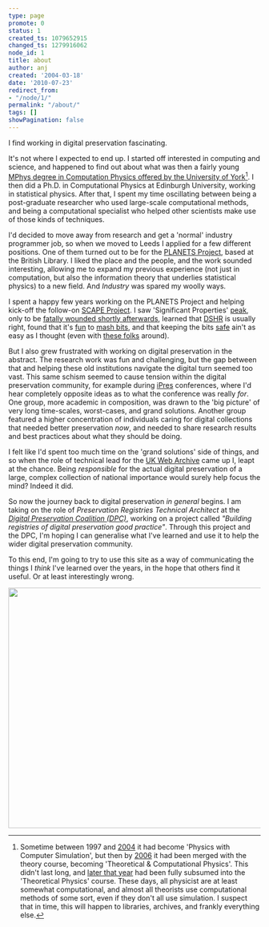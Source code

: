 ```yaml
---
type: page
promote: 0
status: 1
created_ts: 1079652915
changed_ts: 1279916062
node_id: 1
title: about
author: anj
created: '2004-03-18'
date: '2010-07-23'
redirect_from:
- "/node/1/"
permalink: "/about/"
tags: []
showPagination: false
---
```


I find working in digital preservation fascinating.

It's not where I expected to end up. I started off interested in computing and science, and happened to find out about what was then a fairly young [MPhys degree in Computation Physics offered by the University of York](http://web.archive.org/web/19970730073841/http://www.york.ac.uk/depts/phys/ugrad/courses/cphy_ss.htm)[^1]. I then did a Ph.D. in Computational Physics at Edinburgh University, working in statistical physics. After that, I spent my time oscillating between being a post-graduate researcher who used large-scale computational methods, and being a computational specialist who helped other scientists make use of those kinds of techniques.

I'd decided to move away from research and get a 'normal' industry programmer job, so when we moved to Leeds I applied for a few different positions. One of them turned out to be for the [PLANETS Project](https://web.archive.org/web/20200310051410/https://www.planets-project.eu/), based at the British Library. I liked the place and the people, and the work sounded interesting, allowing me to expand my previous experience (not just in computation, but also the information theory that underlies statistical physics) to a new field. And *Industry* was spared my woolly ways.

I spent a happy few years working on the PLANETS Project and helping kick-off the follow-on [SCAPE Project](http://scape-project.eu/). I saw 'Significant Properties' [peak](http://www.dpconline.org/events/past-events/significant-properties), only to be [fatally wounded shortly afterwards](http://www.planets-project.eu/docs/papers/Dappert_Significant_Characteristics_ECDL2009.pdf), learned that [DSHR](http://blog.dshr.org/) is usually right, found that it's [fun](https://blogs.bodleian.ox.ac.uk/archivesandmanuscripts/2009/02/24/shoot-those-files/) to [mash bits](http://web.archive.org/web/20090323121026/http://www.hki.uni-koeln.de/material/shotGun/), and that keeping the bits [safe](http://blog.dshr.org/2017/03/threats-to-stored-data.html) ain't as easy as I thought (even with [these folks](https://www.youtube.com/watch?v=pbBa6Oam7-w) around).

But I also grew frustrated with working on digital preservation in the abstract. The research work was fun and challenging, but the gap between that and helping these old institutions navigate the digital turn seemed too vast. This same schism seemed to cause tension within the digital preservation community, for example during [iPres](https://ipres-conference.org/) conferences, where I'd hear completely opposite ideas as to what the conference was really *for*. One group, more academic in composition, was drawn to the 'big picture' of very long time-scales, worst-cases, and grand solutions. Another group featured a higher concentration of individuals caring for digital collections that needed better preservation *now*, and needed to share research results and best practices about what they should be doing.

I felt like I'd spent too much time on the 'grand solutions' side of things, and so when the role of technical lead for the [UK Web Archive](https://www.webarchive.org.uk/) came up I, leapt at the chance. Being *responsible* for the actual digital preservation of a large, complex collection of national importance would surely help focus the mind? Indeed it did.

So now the journey back to digital preservation _in general_ begins. I am taking on the role of _Preservation Registries Technical Architect_ at the [_Digital Preservation Coalition (DPC)_](https://dpconline.org), working on a project called _"Building registries of digital preservation good practice"_. Through this project and the DPC, I'm hoping I can generalise what I've learned and use it to help the wider digital preservation community.

To this end, I'm going to try to use this site as a way of communicating the things I *think* I've learned over the years, in the hope that others find it useful. Or at least interestingly wrong.

<a data-flickr-embed="true" data-header="true" data-footer="true" href="https://www.flickr.com/photos/66710600@N06" title=""><img src="https://live.staticflickr.com/268/19861049332_60f0ed3348.jpg" width="640" height="480" alt=""/></a><script async src="//embedr.flickr.com/assets/client-code.js" charset="utf-8"></script>


[^1]: Sometime between 1997 and [2004](http://web.archive.org/web/20050405163214/http://www.york.ac.uk/depts/phys/ugrad/courses/) it had become 'Physics with Computer Simulation', but then by [2006](http://web.archive.org/web/20060508230240/http://www.york.ac.uk/depts/phys/ugrad/courses/) it had been merged with the theory course, becoming 'Theoretical & Computational Physics'. This didn't last long, and [later that year](http://web.archive.org/web/20060908134758/http://www.york.ac.uk/depts/phys/ugrad/courses/) had been fully subsumed into the 'Theoretical Physics' course. These days, all physicist are at least somewhat computational, and almost all theorists use computational methods of some sort, even if they don't all use simulation. I suspect that in time, this will happen to libraries, archives, and frankly everything else.
[^2]: #SorryNotSorry


<!--

* York etc. Dig info out of disk image. 
* <http://web.archive.org/web/19980110184053/http://www.ph.ed.ac.uk/~anj/>
* <http://web.archive.org/web/20030622214621/http://anjackson.net/all.html>
* <http://web.archive.org/web/20030715050253/http://anjackson.net/me/weblog/>
* <http://web.archive.org/web/20030715050404/http://anjackson.net/me/weblog/archive/>
* <http://web.archive.org/web/20021130153556/http://www.epcc.ed.ac.uk/~andrewj/>
* <http://www2.ph.ed.ac.uk/cmatter/cgi-bin/archive/show.cgi?db=projects&id=2>
* <http://web.archive.org/web/20150109234140/http://nutshells.anjackson.net/>

* 1983 RoGu in a cafe - weymouth tall ships - see wikipedia
* VIC-20
* uncle petes zx spectrum
* spectrum +2
* school pets bbcs and acorns
* a3000 c. 14? 1990?

<script type="text/javascript" src="http://www.linkedin.com/js/public-profile/widget-os.js"></script>
<a class="linkedin-profileinsider-inline" href="http://www.linkedin.com/in/andrewnjackson">Andrew Jackson</a>

* <a href="http://twitter.com/lovelycode">@lovelycode</a>
* [My LinkedIn Profile](http://uk.linkedin.com/in/andrewnjackson)
* <a href="http://del.icio.us/beardedstoat" rel="me">Andy's del.icio.us links</a>.
* <a href="http://www.flickr.com/photos/andy-and-eilidh/" rel="me">Our flickr photos</a>.
* [Look at the site map](/sitemap/).
* <a href="/work/">WORK</a>
* <a href="/img-n/">IMAGES</a>
* <a href="/geek/">GEEK</a>

<ul class="dropdown-menu">
  <li><a href="/projects/">PROJECTS</a></li>
  <li><a href="/projects/digipres.org/">DIGIPRES.ORG</a></li>
  <li><a href="/projects/keeping-codes/">KEEPING CODES</a></li>
  <li class="divider"></li>
  <li><a href="/single-post.html">SINGLE POST</a></li>
  <li><a href="/portfolio.html">PORTFOLIO</a></li>
  <li><a href="/single-project.html">SINGLE PROJECT</a></li>
</ul>

-->
